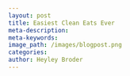 ```yaml
---
layout: post
title: Easiest Clean Eats Ever
meta-description:
meta-keywords:
image_path: /images/blogpost.png
categories:
author: Heyley Broder
---
```



